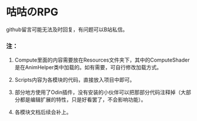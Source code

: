# 咕咕のRPG
github留言可能无法及时回复，有问题可以B站私信。

### 注：

1. Compute里面的内容需要放在Resources文件夹下，其中的ComputeShader是在AnimHelper类中加载的。如有需要，可自行修改加载方式。

2. Scripts内容为各模块的代码，直接放入项目中即可。

3. 部分地方使用了Odin插件，没有安装的小伙伴可以把那部分代码注释掉（大部分都是编辑扩展的特性，只是好看罢了，不会影响功能）。

4. 各模块文档后续会补上。
